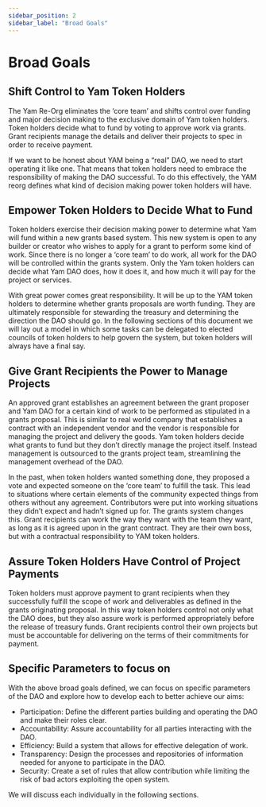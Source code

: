 ```yaml
---
sidebar_position: 2
sidebar_label: "Broad Goals"
---
```


# Broad Goals

## Shift Control to Yam Token Holders

The Yam Re-Org eliminates the ‘core team’ and shifts control over funding and major decision making to the exclusive domain of Yam token holders. Token holders decide what to fund by voting to approve work via grants. Grant recipients manage the details and deliver their projects to spec in order to receive payment.

If we want to be honest about YAM being a “real” DAO, we need to start operating it like one. That means that token holders need to embrace the responsibility of making the DAO successful. To do this effectively, the YAM reorg defines what kind of decision making power token holders will have.

## Empower Token Holders to Decide What to Fund

Token holders exercise their decision making power to determine what Yam will fund within a new grants based system. This new system is open to any builder or creator who wishes to apply for a grant to perform some kind of work. Since there is no longer a ‘core team’ to do work, all work for the DAO will be controlled within the grants system. Only the Yam token holders can decide what Yam DAO does, how it does it, and how much it will pay for the project or services.

With great power comes great responsibility. It will be up to the YAM token holders to determine whether grants proposals are worth funding. They are ultimately responsible for stewarding the treasury and determining the direction the DAO should go. In the following sections of this document we will lay out a model in which some tasks can be delegated to elected councils of token holders to help govern the system, but token holders will always have a final say.

## Give Grant Recipients the Power to Manage Projects

An approved grant establishes an agreement between the grant proposer and Yam DAO for a certain kind of work to be performed as stipulated in a grants proposal. This is similar to real world company that establishes a contract with an independent vendor and the vendor is responsible for managing the project and delivery the goods. Yam token holders decide what grants to fund but they don’t directly manage the project itself. Instead management is outsourced to the grants project team, streamlining the management overhead of the DAO.

In the past, when token holders wanted something done, they proposed a vote and expected someone on the ‘core team’ to fulfill the task. This lead to situations where certain elements of the community expected things from others without any agreement. Contributors were put into working situations they didn’t expect and hadn’t signed up for. The grants system changes this. Grant recipients can work the way they want with the team they want, as long as it is agreed upon in the grant contract. They are their own boss, but with a contractual responsibility to YAM token holders.

## Assure Token Holders Have Control of Project Payments

Token holders must approve payment to grant recipients when they successfully fulfill the scope of work and deliverables as defined in the grants originating proposal. In this way token holders control not only what the DAO does, but they also assure work is performed appropriately before the release of treasury funds. Grant recipients control their own projects but must be accountable for delivering on the terms of their commitments for payment.

## Specific Parameters to focus on

With the above broad goals defined, we can focus on specific parameters of the DAO and explore how to develop each to better achieve our aims:

- Participation: Define the different parties building and operating the DAO and make their roles clear.
- Accountability: Assure accountability for all parties interacting with the DAO.
- Efficiency: Build a system that allows for effective delegation of work.
- Transparency: Design the processes and repositories of information needed for anyone to participate in the DAO.
- Security: Create a set of rules that allow contribution while limiting the risk of bad actors exploiting the open system.

We will discuss each individually in the following sections.
